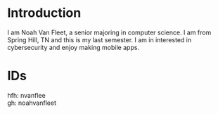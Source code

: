 # Introduction
I am Noah Van Fleet, a senior majoring in computer science. I am from Spring Hill, TN and this is my last semester. I am in interested in cybersecurity and enjoy making mobile apps.
# IDs
hfh: nvanflee <br />
gh: noahvanfleet
